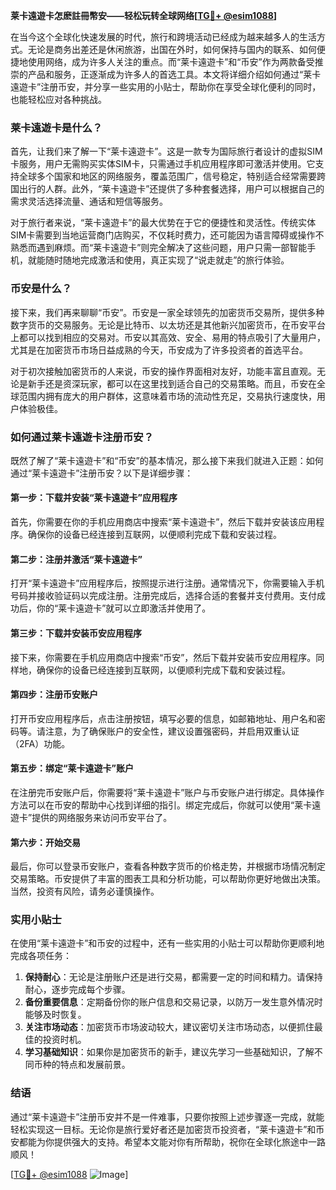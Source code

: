 **莱卡遠遊卡怎麽註冊幣安——轻松玩转全球网络[[TG💪+ @esim1088](https://t.me/s/esim1088)]**

在当今这个全球化快速发展的时代，旅行和跨境活动已经成为越来越多人的生活方式。无论是商务出差还是休闲旅游，出国在外时，如何保持与国内的联系、如何便捷地使用网络，成为许多人关注的重点。而“莱卡遠遊卡”和“币安”作为两款备受推崇的产品和服务，正逐渐成为许多人的首选工具。本文将详细介绍如何通过“莱卡遠遊卡”注册币安，并分享一些实用的小贴士，帮助你在享受全球化便利的同时，也能轻松应对各种挑战。

### 莱卡遠遊卡是什么？

首先，让我们来了解一下“莱卡遠遊卡”。这是一款专为国际旅行者设计的虚拟SIM卡服务，用户无需购买实体SIM卡，只需通过手机应用程序即可激活并使用。它支持全球多个国家和地区的网络服务，覆盖范围广，信号稳定，特别适合经常需要跨国出行的人群。此外，“莱卡遠遊卡”还提供了多种套餐选择，用户可以根据自己的需求灵活选择流量、通话和短信等服务。

对于旅行者来说，“莱卡遠遊卡”的最大优势在于它的便捷性和灵活性。传统实体SIM卡需要到当地运营商门店购买，不仅耗时费力，还可能因为语言障碍或操作不熟悉而遇到麻烦。而“莱卡遠遊卡”则完全解决了这些问题，用户只需一部智能手机，就能随时随地完成激活和使用，真正实现了“说走就走”的旅行体验。

### 币安是什么？

接下来，我们再来聊聊“币安”。币安是一家全球领先的加密货币交易所，提供多种数字货币的交易服务。无论是比特币、以太坊还是其他新兴加密货币，在币安平台上都可以找到相应的交易对。币安以其高效、安全、易用的特点吸引了大量用户，尤其是在加密货币市场日益成熟的今天，币安成为了许多投资者的首选平台。

对于初次接触加密货币的人来说，币安的操作界面相对友好，功能丰富且直观。无论是新手还是资深玩家，都可以在这里找到适合自己的交易策略。而且，币安在全球范围内拥有庞大的用户群体，这意味着市场的流动性充足，交易执行速度快，用户体验极佳。

### 如何通过莱卡遠遊卡注册币安？

既然了解了“莱卡遠遊卡”和“币安”的基本情况，那么接下来我们就进入正题：如何通过“莱卡遠遊卡”注册币安？以下是详细步骤：

#### 第一步：下载并安装“莱卡遠遊卡”应用程序

首先，你需要在你的手机应用商店中搜索“莱卡遠遊卡”，然后下载并安装该应用程序。确保你的设备已经连接到互联网，以便顺利完成下载和安装过程。

#### 第二步：注册并激活“莱卡遠遊卡”

打开“莱卡遠遊卡”应用程序后，按照提示进行注册。通常情况下，你需要输入手机号码并接收验证码以完成注册。注册完成后，选择合适的套餐并支付费用。支付成功后，你的“莱卡遠遊卡”就可以立即激活并使用了。

#### 第三步：下载并安装币安应用程序

接下来，你需要在手机应用商店中搜索“币安”，然后下载并安装币安应用程序。同样地，确保你的设备已经连接到互联网，以便顺利完成下载和安装过程。

#### 第四步：注册币安账户

打开币安应用程序后，点击注册按钮，填写必要的信息，如邮箱地址、用户名和密码等。请注意，为了确保账户的安全性，建议设置强密码，并启用双重认证（2FA）功能。

#### 第五步：绑定“莱卡遠遊卡”账户

在注册完币安账户后，你需要将“莱卡遠遊卡”账户与币安账户进行绑定。具体操作方法可以在币安的帮助中心找到详细的指引。绑定完成后，你就可以使用“莱卡遠遊卡”提供的网络服务来访问币安平台了。

#### 第六步：开始交易

最后，你可以登录币安账户，查看各种数字货币的价格走势，并根据市场情况制定交易策略。币安提供了丰富的图表工具和分析功能，可以帮助你更好地做出决策。当然，投资有风险，请务必谨慎操作。

### 实用小贴士

在使用“莱卡遠遊卡”和币安的过程中，还有一些实用的小贴士可以帮助你更顺利地完成各项任务：

1. **保持耐心**：无论是注册账户还是进行交易，都需要一定的时间和精力。请保持耐心，逐步完成每个步骤。
2. **备份重要信息**：定期备份你的账户信息和交易记录，以防万一发生意外情况时能够及时恢复。
3. **关注市场动态**：加密货币市场波动较大，建议密切关注市场动态，以便抓住最佳的投资时机。
4. **学习基础知识**：如果你是加密货币的新手，建议先学习一些基础知识，了解不同币种的特点和发展前景。

### 结语

通过“莱卡遠遊卡”注册币安并不是一件难事，只要你按照上述步骤逐一完成，就能轻松实现这一目标。无论你是旅行爱好者还是加密货币投资者，“莱卡遠遊卡”和币安都能为你提供强大的支持。希望本文能对你有所帮助，祝你在全球化旅途中一路顺风！

[[TG💪+ @esim1088](https://t.me/s/esim1088) ![Image](https://i.postimg.cc/4NQfJmqS/Snipaste-2025-05-13-00-14-12.png)]